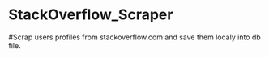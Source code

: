 # StackOverflow_Scraper

#Scrap users profiles from stackoverflow.com and save them localy into db file.
